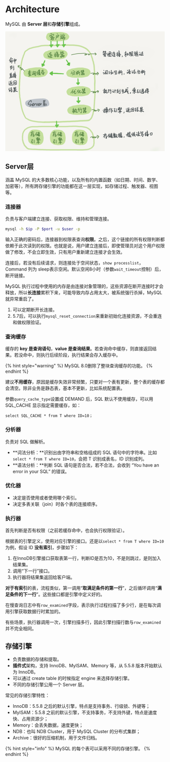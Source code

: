 # Architecture

MySQL 由 **Server 层**和**存储引擎**组成。

![](../../.gitbook/assets/image%20%28144%29.png)

## Server层

涵盖 MySQL 的大多数核心功能，以及所有的内置函数（如日期、时间、数学、加密等），所有跨存储引擎的功能都在这一层实现，如存储过程、触发器、视图等。

### 连接器

负责与客户端建立连接、获取权限、维持和管理连接。

```bash
mysql -h $ip -P $port -u $user -p
```

输入正确的密码后，连接器到权限表查询**权限**。之后，这个链接的所有权限判断都依赖于此次读到的权限。也就是说，用户建立连接后，即使管理员对这个用户权限做了修改，不会立即生效，只有用户重新建立连接才会生效。

连接后，若没有后续请求，则连接处于空间状态，`show processlist`，Command 列为 sleep表示空闲。默认空闲8小时（参数`wait_timeout`控制）后，断开链接。

MySQL 执行过程中使用的内存是由连接对象管理的，这些资源在断开连接时才会释放，所以**长连接**累积下来，可能导致内存占用太大，被系统强行杀掉，MySQL就异常重启了。

1. 可以定期断开长连接。
2. 5.7后，可以执行`mysql_reset_connection`来重新初始化连接资源，不会重连和做权限验证。

### 查询缓存

缓存的 **key 是查询语句**，**value 是查询结果**。若查询命中缓存，则直接返回结果。若没命中，则执行后续阶段，执行结果会存入缓存中。

{% hint style="warning" %}
MySQL 8.0删除了整块查询缓存的功能。
{% endhint %}

建议**不用缓存**，原因是缓存失效非常频繁，只要对一个表有更新，整个表的缓存都会清空。除非业务是静态表，基本不更新，比如系统配置表。

参数`query_cache_type`设置成 DEMAND 后，SQL 默认不使用缓存，可以用 SQL\_CACHE 显示指定需要缓存，如：

```text
select SQL_CACHE * from T where ID=10；
```

### 分析器

负责对 SQL 做解析。

* **词法分析：**识别出由字符串和空格组成的 SQL 语句中的字符串。比如`select * from T where ID=10`，会把 T 识别成表名，ID 识别成列。
* **语法分析：**判断 SQL 语句是否合法，若不合法，会收到 “You have an error in your SQL” 的错误。

### 优化器

* 决定是否使用或者使用哪个索引。
* 决定多表关联（join）时各个表的连接顺序。

### 执行器

首先判断是否有权限（之前若缓存命中，也会执行权限验证）。

根据表的引擎定义，使用对应引擎的接口。还是以`select * from T where ID=10`为例，假设 ID **没有索引**，步骤如下：

1. 在InnoDB引擎接口获取表第一行，判断ID是否为10，不是则跳过，是则加入结果集。
2. 调用“下一行”接口。
3. 执行器将结果集返回给客户端。

**对于有索引**的表，流程类似，第一调用“**取满足条件的第一行**”，之后循环调用“**满足条件的下一行**”。这些接口都是引擎中定义好的。

在慢查询日志中有`row_examined`字段，表示执行过程扫描了多少行，是在每次调用引擎获取数据行时累加的。

有些场景，执行器调用一次，引擎扫描多行，因此引擎扫描行数与`row_examined`并不完全相同。

## 存储引擎

* 负责数据的存储和提取。
* **插件式**架构，支持 InnoDB、MyISAM、Memory 等，从 5.5.8 版本开始默认为 InnoDB。
* 可以通过 create table 的时候指定 engine 来选择存储引擎。
* 不同的存储引擎公用一个 Server 层。

常见的存储引擎特性：

* InnoDB：5.5.8 之后的默认引擎，特点是支持事务、行级锁、外键等；
* MyISAM：5.5.8 之前的默认引擎，不支持事务，不支持外键，特点是速度快、占用资源少；
* Memory：会丢失数据，速度更快；
* NDB：也叫 NDB Cluster，用于 MySQL Cluster 的分布式集群；
* Archive：很好的压缩机制，用于文件归档。

{% hint style="info" %}
MySQL 的每个表可以采用不同的存储引擎。
{% endhint %}

